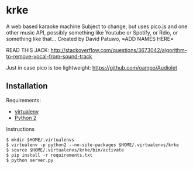 # krke
A web based karaoke machine
Subject to change, but uses pico.js and one other music API, possibly something like Youtube or Spotify, or Rdio, or something like that...
Created by David Patuwo, =ADD NAMES HERE=

READ THIS JACK: http://stackoverflow.com/questions/3673042/algorithm-to-remove-vocal-from-sound-track

Just in case pico is too lightweight: https://github.com/oampo/Audiolet

## Installation

Requirements:

* [virtualenv](https://virtualenv.pypa.io/en/latest/)
* [Python 2](https://www.python.org/)

Instructions

```shell
$ mkdir $HOME/.virtualenvs
$ virtualenv -p python2 --no-site-packages $HOME/.virtualenvs/krke
$ source $HOME/.virtualenvs/krke/bin/activate
$ pip install -r requirements.txt
$ python server.py
```
